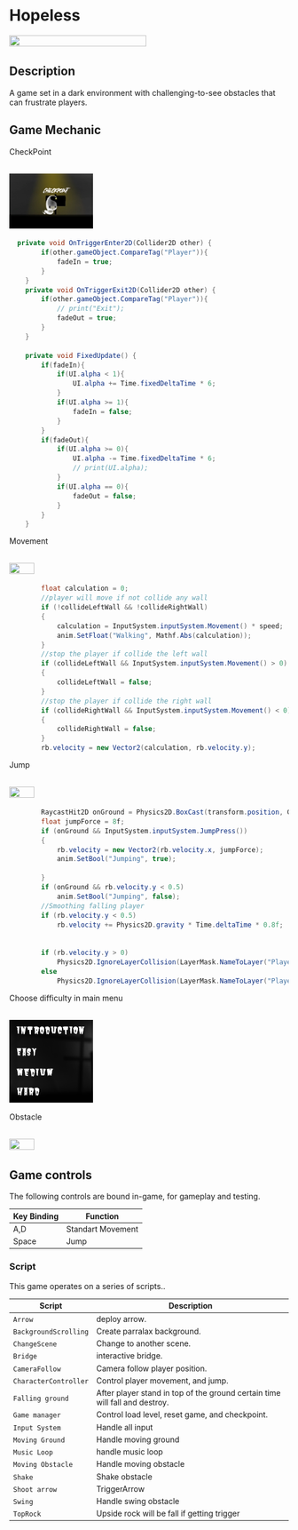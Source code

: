 # Hopeless

<img src="https://github.com/ChristopherAngrico/Hopeless-Game/blob/main/Assets/Hopless-min.gif?raw=true" height="70%" width="70%">

## Description
A game set in a dark environment with challenging-to-see obstacles that can frustrate players.

## Game Mechanic
<p>CheckPoint<p/><br/>
<img src="https://github.com/ChristopherAngrico/Hopeless-Game/blob/main/AllPhoto/CheckPoint.png" height="30%" width="30%">
  
```C#
  private void OnTriggerEnter2D(Collider2D other) {
        if(other.gameObject.CompareTag("Player")){
            fadeIn = true;
        }
    }
    private void OnTriggerExit2D(Collider2D other) {
        if(other.gameObject.CompareTag("Player")){
            // print("Exit");
            fadeOut = true;
        }
    }

    private void FixedUpdate() {
        if(fadeIn){
            if(UI.alpha < 1){
                UI.alpha += Time.fixedDeltaTime * 6;
            }
            if(UI.alpha >= 1){
                fadeIn = false; 
            }
        }
        if(fadeOut){
            if(UI.alpha >= 0){
                UI.alpha -= Time.fixedDeltaTime * 6;
                // print(UI.alpha);
            }
            if(UI.alpha == 0){
                fadeOut = false;
            }
        }
    }
```

<p>Movement<p/><br/>
<img src="https://github.com/ChristopherAngrico/Hopeless-Game/assets/87889745/7e33abf1-f6c2-4ca2-9264-99b138fb9920" height="30%" width="30%">

```c#
        float calculation = 0;
        //player will move if not collide any wall
        if (!collideLeftWall && !collideRightWall)
        {
            calculation = InputSystem.inputSystem.Movement() * speed;
            anim.SetFloat("Walking", Mathf.Abs(calculation));
        }
        //stop the player if collide the left wall
        if (collideLeftWall && InputSystem.inputSystem.Movement() > 0)
        {
            collideLeftWall = false;
        }
        //stop the player if collide the right wall
        if (collideRightWall && InputSystem.inputSystem.Movement() < 0)
        {
            collideRightWall = false;
        }
        rb.velocity = new Vector2(calculation, rb.velocity.y);
```

<p>Jump<p/><br/>
<img src="https://github.com/ChristopherAngrico/Hopeless-Game/assets/87889745/7ec1d02b-25a6-49d2-9e89-24cc78910a03" height="30%" width="30%">

```c#
        RaycastHit2D onGround = Physics2D.BoxCast(transform.position, GetComponent<SpriteRenderer>().bounds.size, 0f, Vector2.down, groundLength, groundLayer);
        float jumpForce = 8f;
        if (onGround && InputSystem.inputSystem.JumpPress())
        {
            rb.velocity = new Vector2(rb.velocity.x, jumpForce);
            anim.SetBool("Jumping", true);

        }
        if (onGround && rb.velocity.y < 0.5)
            anim.SetBool("Jumping", false);
        //Smoothing falling player
        if (rb.velocity.y < 0.5)
            rb.velocity += Physics2D.gravity * Time.deltaTime * 0.8f;
            
    
        if (rb.velocity.y > 0)
            Physics2D.IgnoreLayerCollision(LayerMask.NameToLayer("Player"), LayerMask.NameToLayer("Ground"), true);
        else
            Physics2D.IgnoreLayerCollision(LayerMask.NameToLayer("Player"), LayerMask.NameToLayer("Ground"), false);
```

<p>Choose difficulty in main menu<p/><br/>
<img src="https://github.com/ChristopherAngrico/Hopeless-Game/blob/main/AllPhoto/MainMenu.png" height="30%" width="30%">

<p>Obstacle<p/><br/>
<img src="https://github.com/ChristopherAngrico/Hopeless-Game/assets/87889745/fb6e7510-35f6-40e5-978c-fe7b4b1f4ea7" height="30%" width="30%">

## Game controls

The following controls are bound in-game, for gameplay and testing.

| Key Binding       | Function          |
| ----------------- | ----------------- |
| A,D           | Standart Movement |
| Space           | Jump |

### Script

This game operates on a series of scripts..

| Script       | Description                                                  |
| ------------------- | ------------------------------------------------------------ |
| `Arrow` | deploy arrow. |
| `BackgroundScrolling`  | Create parralax background. |
| `ChangeScene`  | Change to another scene. |
| `Bridge`  | interactive bridge.  |
| `CameraFollow`  | Camera follow player position.  |
| `CharacterController`  | Control player movement, and jump.  |
| `Falling ground`  | After player stand in top of the ground certain time will fall and destroy. |
| `Game manager`  | Control load level, reset game, and checkpoint. |
| `Input System`  | Handle all input |
| `Moving Ground`  | Handle moving ground |
| `Music Loop`  | handle music loop |
| `Moving Obstacle`  | Handle moving obstacle |
| `Shake`  | Shake obstacle |
| `Shoot arrow`  | TriggerArrow |
| `Swing`  | Handle swing obstacle |
| `TopRock`  | Upside rock will be fall if getting trigger |

